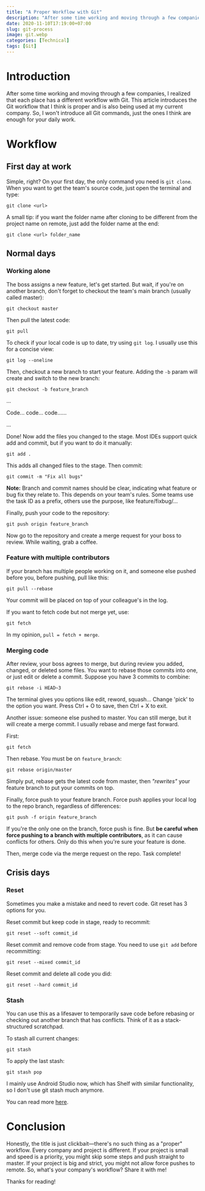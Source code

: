 ```yaml
---
title: "A Proper Workflow with Git"
description: "After some time working and moving through a few companies, I realized that each place has a different workflow with Git. This article introduces the Git workflow that I think is proper and is also being used at my current company."
date: 2020-11-10T17:19:00+07:00
slug: git-process
image: git.webp
categories: [Technical]
tags: [Git]
---
```


# Introduction

After some time working and moving through a few companies, I realized that each place has a different workflow with Git. This article introduces the Git workflow that I think is proper and is also being used at my current company. So, I won't introduce all Git commands, just the ones I think are enough for your daily work.

# Workflow

## First day at work

Simple, right? On your first day, the only command you need is `git clone`. When you want to get the team's source code, just open the terminal and type:

```shell
git clone <url>
```

A small tip: if you want the folder name after cloning to be different from the project name on remote, just add the folder name at the end:

```shell
git clone <url> folder_name
```

## Normal days

### Working alone

The boss assigns a new feature, let's get started. But wait, if you're on another branch, don't forget to checkout the team's main branch (usually called master):

```shell
git checkout master
```

Then pull the latest code:

```shell
git pull
```

To check if your local code is up to date, try using `git log`. I usually use this for a concise view:

```shell
git log --oneline
```

Then, checkout a new branch to start your feature. Adding the `-b` param will create and switch to the new branch:

```shell
git checkout -b feature_branch
```

...

Code... code... code......

...

Done! Now add the files you changed to the stage. Most IDEs support quick add and commit, but if you want to do it manually:

```shell
git add .
```

This adds all changed files to the stage. Then commit:

```shell
git commit -m "Fix all bugs"
```

**Note:** Branch and commit names should be clear, indicating what feature or bug fix they relate to. This depends on your team's rules. Some teams use the task ID as a prefix, others use the purpose, like feature/fixbug/...

Finally, push your code to the repository:

```shell
git push origin feature_branch
```

Now go to the repository and create a merge request for your boss to review. While waiting, grab a coffee.

### Feature with multiple contributors

If your branch has multiple people working on it, and someone else pushed before you, before pushing, pull like this:

```shell
git pull --rebase
```

Your commit will be placed on top of your colleague's in the log.

If you want to fetch code but not merge yet, use:

```shell
git fetch
```

In my opinion, `pull = fetch + merge`.

### Merging code

After review, your boss agrees to merge, but during review you added, changed, or deleted some files. You want to rebase those commits into one, or just edit or delete a commit. Suppose you have 3 commits to combine:

```shell
git rebase -i HEAD~3
```

The terminal gives you options like edit, reword, squash... Change 'pick' to the option you want. Press Ctrl + O to save, then Ctrl + X to exit.

Another issue: someone else pushed to master. You can still merge, but it will create a merge commit. I usually rebase and merge fast forward.

First:

```shell
git fetch
```

Then rebase. You must be on `feature_branch`:

```shell
git rebase origin/master
```

Simply put, rebase gets the latest code from master, then *"rewrites"* your feature branch to put your commits on top.

Finally, force push to your feature branch. Force push applies your local log to the repo branch, regardless of differences:

```shell
git push -f origin feature_branch
```

If you're the only one on the branch, force push is fine. But **be careful when force pushing to a branch with multiple contributors**, as it can cause conflicts for others. Only do this when you're sure your feature is done.

Then, merge code via the merge request on the repo. Task complete!

## Crisis days

### Reset

Sometimes you make a mistake and need to revert code. Git reset has 3 options for you.

Reset commit but keep code in stage, ready to recommit:

```shell
git reset --soft commit_id
```

Reset commit and remove code from stage. You need to use `git add` before recommitting:

```shell
git reset --mixed commit_id
```

Reset commit and delete all code you did:

```shell
git reset --hard commit_id
```

### Stash

You can use this as a lifesaver to temporarily save code before rebasing or checking out another branch that has conflicts. Think of it as a stack-structured scratchpad.

To stash all current changes:

```shell
git stash
```

To apply the last stash:

```shell
git stash pop
```

I mainly use Android Studio now, which has Shelf with similar functionality, so I don't use git stash much anymore.

You can read more [here](https://git-scm.com/docs/git-stash).

# Conclusion

Honestly, the title is just clickbait—there's no such thing as a "proper" workflow. Every company and project is different. If your project is small and speed is a priority, you might skip some steps and push straight to master. If your project is big and strict, you might not allow force pushes to remote. So, what's your company's workflow? Share it with me!

Thanks for reading!
